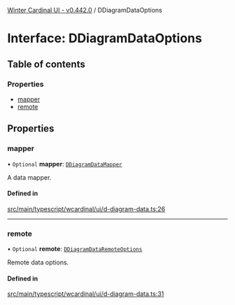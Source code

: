 [Winter Cardinal UI - v0.442.0](../index.md) / DDiagramDataOptions

# Interface: DDiagramDataOptions

## Table of contents

### Properties

- [mapper](DDiagramDataOptions.md#mapper)
- [remote](DDiagramDataOptions.md#remote)

## Properties

### mapper

• `Optional` **mapper**: [`DDiagramDataMapper`](../index.md#ddiagramdatamapper)

A data mapper.

#### Defined in

[src/main/typescript/wcardinal/ui/d-diagram-data.ts:26](https://github.com/winter-cardinal/winter-cardinal-ui/blob/v0.442.0/src/main/typescript/wcardinal/ui/d-diagram-data.ts#L26)

___

### remote

• `Optional` **remote**: [`DDiagramDataRemoteOptions`](DDiagramDataRemoteOptions.md)

Remote data options.

#### Defined in

[src/main/typescript/wcardinal/ui/d-diagram-data.ts:31](https://github.com/winter-cardinal/winter-cardinal-ui/blob/v0.442.0/src/main/typescript/wcardinal/ui/d-diagram-data.ts#L31)

